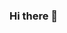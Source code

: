 ### Hi there 👋

<!--
**prasannav1997/prasannav1997** is a ✨ _special_ ✨ repository because its `README.md` (this file) appears on your GitHub profile.

Here are some ideas to get you started:

- 🔭 I’m currently working on github 
- 🌱 I’m currently learning how to use version control 
- 👯 I’m looking to collaborate on ...
- 🤔 I’m looking for help with ...
- 💬 Ask me about ...
- 📫 How to reach me: mail me
- 😄 Pronouns: ...
- ⚡ Fun fact: ...
-->  
